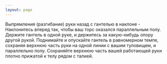 ```yaml
---
layout: page
---
```

Выпрямления (разгибание) руки назад с гантелью в наклоне - Наклонитесь вперед так, чтобы ваш торс оказался параллельным полу. Держите гантель в одной руке, и держитесь за какую-нибудь опору другой рукой. Поднимайте и опускайте гантель в равномерном темпе, сохраняя верхнюю часть руки на одной линии с вашим туловищем, и параллельно полу.
Сохраняйте верхнюю часть вашей работающей руки плотно прижатой к телу рядом с талией.